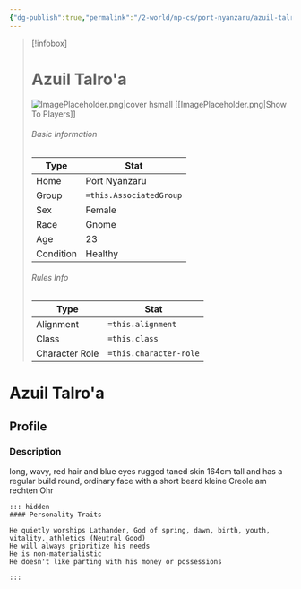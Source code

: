 ```yaml
---
{"dg-publish":true,"permalink":"/2-world/np-cs/port-nyanzaru/azuil-talro-a/"}
---
```





> [!infobox]
> # Azuil Talro'a
> ![ImagePlaceholder.png|cover hsmall](/img/user/z_Assets/Placeholder%20Images/ImagePlaceholder.png)
> [[ImagePlaceholder.png|Show To Players]]
> ###### Basic Information
> Type |  Stat |
> ---|---|
> Home | Port Nyanzaru |
> Group | `=this.AssociatedGroup` |
> Sex | Female |
> Race | Gnome |
> Age | 23 |
> Condition | Healthy |
> ###### Rules Info
> Type |  Stat |
> ---|---|
> Alignment | `=this.alignment` |
> Class | `=this.class` |
> Character Role | `=this.character-role` |

# Azuil Talro'a
## Profile
### Description
long, wavy, red hair and blue eyes
rugged taned skin
164cm  tall and has a regular build
round, ordinary face with a short beard
kleine Creole am rechten Ohr

```
::: hidden
#### Personality Traits

He quietly worships Lathander, God of spring, dawn, birth, youth, vitality, athletics (Neutral Good)
He will always prioritize his needs
He is non-materialistic
He doesn't like parting with his money or possessions

:::
```


